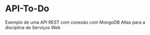 # API-To-Do
Exemplo de uma API REST com conexão com MongoDB Atlas para a disciplina de Serviços Web
